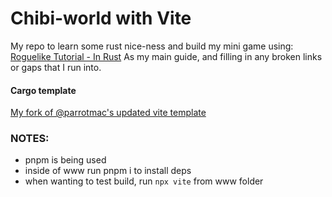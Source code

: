 # Chibi-world with Vite

My repo to learn some rust nice-ness and build my mini game using:
[Roguelike Tutorial - In Rust](https://bfnightly.bracketproductions.com/rustbook/chapter_0.html)
As my main guide, and filling in any broken links or gaps that I run into.

#### Cargo template
[My fork of @parrotmac's updated vite template](https://github.com/alexortiz201/rust-wasm-hello-world)


### NOTES:
 - pnpm is being used
 - inside of www run pnpm i to install deps
 - when wanting to test build, run `npx vite` from www folder
